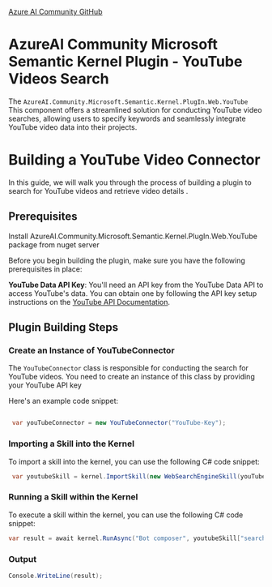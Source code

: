 [Azure AI Community GitHub](https://github.com/Azure-AI-Community)

# AzureAI Community Microsoft Semantic Kernel Plugin - YouTube Videos Search

The `AzureAI.Community.Microsoft.Semantic.Kernel.PlugIn.Web.YouTube` This component offers a streamlined solution for conducting YouTube video searches, allowing users to specify keywords and seamlessly integrate YouTube video data into their projects.


# Building a YouTube Video Connector

In this guide, we will walk you through the process of building a plugin to search for YouTube videos and retrieve video details . 

## Prerequisites

Install AzureAI.Community.Microsoft.Semantic.Kernel.PlugIn.Web.YouTube package from nuget server

Before you begin building the plugin, make sure you have the following prerequisites in place:

**YouTube Data API Key**: You'll need an API key from the YouTube Data API to access YouTube's data. You can obtain one by following the API key setup instructions on the [YouTube API Documentation](https://developers.google.com/youtube/registering_an_application).

## Plugin Building Steps

### Create an Instance of YouTubeConnector

The `YouTubeConnector` class is responsible for conducting the search for YouTube videos. You need to create an instance of this class by providing your YouTube API key

Here's an example code snippet:

```csharp

 var youTubeConnector = new YouTubeConnector("YouTube-Key");

```

### Importing a Skill into the Kernel

To import a skill into the kernel, you can use the following C# code snippet:

```csharp
 var youtubeSkill = kernel.ImportSkill(new WebSearchEngineSkill(youTubeConnector), nameof(YouTubeConnector));

```

### Running a Skill within the Kernel

To execute a skill within the kernel, you can use the following C# code snippet:

```csharp
var result = await kernel.RunAsync("Bot composer", youtubeSkill["search"]);
```

### Output
```csharp
Console.WriteLine(result);

```